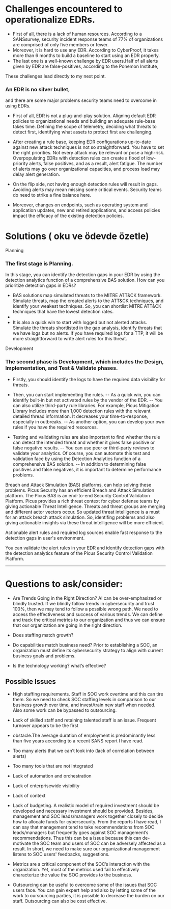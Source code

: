 # Challenges encountered to operationalize EDRs.

- First of all, there is a lack of human resources. According to a SANSsurvey, security incident response teams of 77% of organizations are comprised of only five members or fewer.
- Moreover, it is hard to use any EDR. According to CyberProof, it takes more than 6 months to build a baseline to start using an EDR properly.
- The last one is a well-known challenge by EDR users.Half of all alerts given by EDR are false-positives,  according to the Ponemon Institute,

These challenges lead directly to my next point. 
### An EDR is no silver bullet,
and there are some major problems security teams need to overcome in using EDRs.

- First of all, EDR is not a plug-and-play solution. Aligning default EDR policies to organizational needs and building an adequate rule-base takes time. Defining the scope of telemetry, deciding what threats to detect first, identifying what assets to protect first are challenging. 

- After creating a rule base, keeping EDR configurations up-to-date against new attack techniques is not so straightforward. You have to set the right priorities. Not every attack may be relevant or pose a high-risk. Overpopulating EDRs with detection rules can create a flood of low-priority alerts, false positives, and as a result, alert fatigue. The number of alerts may go over organizational capacities, and process load may delay alert generation. 

- On the flip side, not having enough detection rules will result in gaps. Avoiding alerts may mean missing some critical events. Security teams do need to strike a fine balance here.

- Moreover, changes on endpoints, such as operating system and application updates, new and retired applications, and access policies impact the efficacy of the existing detection policies.





# Solutions ( oku ve ödevde özetle)

Planning


### The first stage is Planning.
In this stage, you can identify the detection gaps in your EDR by using the detection analytics function of a comprehensive BAS solution.
How can you prioritize detection gaps in EDRs? 

- BAS solutions map simulated threats to the MITRE ATT&CK framework. Simulate threats, map the created alerts to the ATT&CK techniques, and identify your weakest techniques. So, you can shortlist MITRE ATT&CK techniques that have the lowest detection rates.
- 
- It is also a quick win to start with logged but not alerted attacks. Simulate the threats shortlisted in the gap analysis, identify threats that we have logs but no alerts. If you have required logs for a TTP, it will be more straightforward to write alert rules for this threat. 




Development

### The second phase is Development, which includes the Design, Implementation, and Test & Validate phases.

- Firstly, you should identify the logs to have the required data visibility for threats.

- Then, you can start implementing the rules. 
 -- As a quick win, you can identify built-in but not activated rules by the vendor of the EDR.
 -- You can also utilize third-party rule libraries. For example, Picus Mitigation Library includes more than 1,000 detection rules with the relevant detailed thread information. It decreases your time-to-response, especially in outbreaks.
 -- As another option, you can develop your own rules if you have the required resources. 

- Testing and validating rules are also important to find whether the rule can detect the intended threat and whether it gives false positive or false negative results.
 -- You can use peer or third-party reviews to validate your analytics. Of course, you can automate this test and validation face by using the Detection Analytics function of a comprehensive BAS solution.
 -- In addition to determining false positives and false negatives, it is important to determine performance problems.
 
 
 Breach and Attack Simulation (BAS) platforms, can help solving these problems. Picus Security has an efficient Breach and Attack Simulation platform. The Picus BAS is an end-to-end Security Control Validation Platform. Picus provides a rich threat context for cyber defense teams by giving actionable Threat Intelligence. Threats and threat groups are merging and different actor vectors occur. So updated threat intelligence is a must for an attack breach attack simulation.
 So, identifing problems and also giving actionable insights via these threat intelligence will be more efficient.
 
 Actionable alert rules and required log sources enable fast response to the detection gaps in user's environment.
 
 
 You can validate the alert rules in your EDR and identify detection gaps with the detection analytics feature of the Picus Security Control Validation Platform.
 
 
 
-----------------------------------------------------------------------------------------------------------------------------------------------------------------------

# Questions to ask/consider:

- Are Trends Going in the Right Direction? AI can be over-emphasized or blindly trusted. If we blindly follow trends in cybersecurity and trust 100%, then we may tend to follow a possible wrong path. We need to access the effectiveness and success of various trends. We can define and track the critical metrics to our organization and thus we can ensure that our organization are going in the right direction.

- Does staffing match growth?
- Do capabilities match business need? Prior to establishing a SOC, an organization must define its cybersecurity strategy to align with current business goals and problems.
- Is the technology working? what’s effective?

## Possible Issues

- High staffing requirements. Staff in SOC work overtime and this can tire them. So we need to  check SOC staffing levels in comparison to our business growth over time, and invest/train new staff when needed. Also some work can be bypassed to outsourcing.
- Lack of skilled staff and retaining talented staff is an issue. Frequent turnover appears to be the first
- obstacle.The average duration of employment is predominantly less than five years according to a recent SANS report I have read.
- Too many alerts that we can’t look into (lack of correlation between alerts)
- Too many tools that are not integrated
- Lack of automation and orchestration
- Lack of enterprisewide visibility
- Lack of context 
- Lack of budgeting. A realistic model of required investment should be developed and necessary investment should be provided. Besides, management and SOC leads/managers
work together closely to decide how to allocate funds for cybersecurity. From the reports I have read, I can say that management tend to take recommendations
from SOC leads/managers but frequently goes against SOC management’s recommendations. Thus this can be a issue because this can de-motivate the SOC team and users of SOC can be adversely affected as a result. In short, we need to make sure our organizational management listens to SOC users' feedbacks, suggestions.

- Metrics are a critical component of the SOC’s interaction with the organization. Yet, most of the metrics used fail to effectively characterize the value the SOC provides to the business.
- Outsourcing can be useful to overcome some of the issues that SOC users face. You can gain expert help and also by letting some of the work to oursourcing parties, it is possible to decrease the burden on our staff. Outsourcing can also be cost effective.



